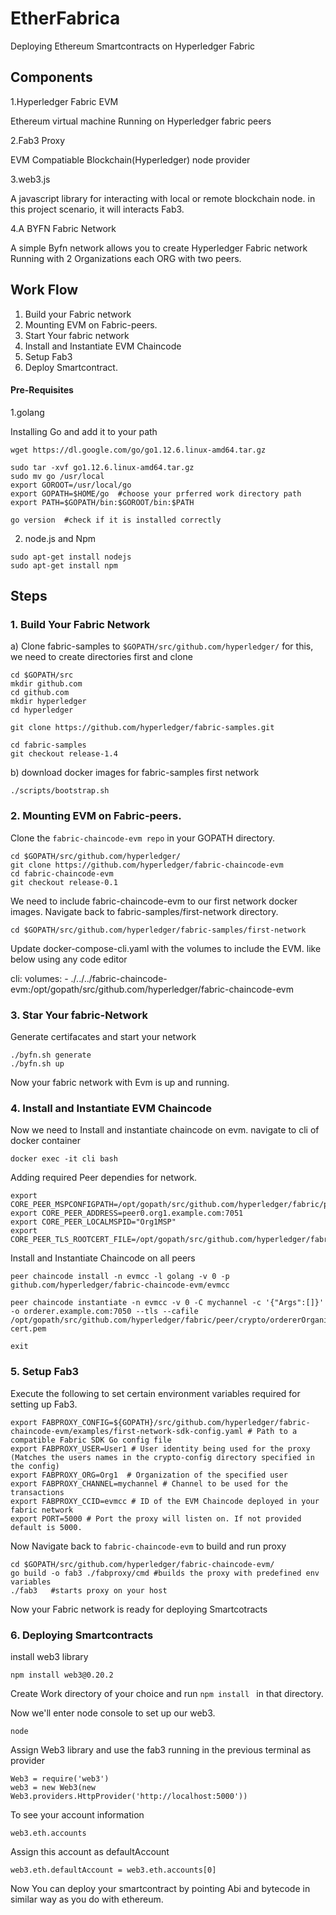 # EtherFabrica

Deploying Ethereum Smartcontracts on Hyperledger Fabric

## Components

1.Hyperledger Fabric EVM

Ethereum virtual machine Running on Hyperledger fabric peers

2.Fab3 Proxy

EVM Compatiable Blockchain(Hyperledger) node provider

3.web3.js

A javascript library for interacting with local or remote blockchain node. in this project scenario, it will interacts Fab3.

4.A BYFN Fabric Network

A simple Byfn network allows you to create Hyperledger Fabric network Running with 2 Organizations each ORG with two peers.

## Work Flow
1. Build your Fabric network
2. Mounting EVM on Fabric-peers.
3. Start Your fabric network
4. Install and Instantiate EVM Chaincode
5. Setup Fab3 
6. Deploy Smartcontract.
 
#### Pre-Requisites
1.golang

Installing Go and add it to your path
```
wget https://dl.google.com/go/go1.12.6.linux-amd64.tar.gz

sudo tar -xvf go1.12.6.linux-amd64.tar.gz
sudo mv go /usr/local
export GOROOT=/usr/local/go
export GOPATH=$HOME/go  #choose your prferred work directory path
export PATH=$GOPATH/bin:$GOROOT/bin:$PATH

go version  #check if it is installed correctly

```



2. node.js and Npm

```
sudo apt-get install nodejs
sudo apt-get install npm
```
## Steps

### 1. Build Your Fabric Network
a) Clone fabric-samples to ```$GOPATH/src/github.com/hyperledger/``` for this, we need to create directories first and clone

```
cd $GOPATH/src
mkdir github.com
cd github.com
mkdir hyperledger
cd hyperledger

git clone https://github.com/hyperledger/fabric-samples.git

cd fabric-samples
git checkout release-1.4
```
b) download docker images for fabric-samples first network
```
./scripts/bootstrap.sh
```
### 2. Mounting EVM on Fabric-peers.

Clone the ```fabric-chaincode-evm repo``` in your GOPATH directory.


```
cd $GOPATH/src/github.com/hyperledger/
git clone https://github.com/hyperledger/fabric-chaincode-evm
cd fabric-chaincode-evm
git checkout release-0.1

```
We need to include fabric-chaincode-evm to our first network docker images. Navigate back to fabric-samples/first-network directory.

```
cd $GOPATH/src/github.com/hyperledger/fabric-samples/first-network

```
Update docker-compose-cli.yaml with the volumes to include the EVM. like below using any code editor

cli:
    volumes:
      - ./../../fabric-chaincode-evm:/opt/gopath/src/github.com/hyperledger/fabric-chaincode-evm
     
     
### 3. Star Your fabric-Network

Generate certifacates and start your network 

```
./byfn.sh generate
./byfn.sh up
```
Now your fabric network with Evm is up and running. 

### 4. Install and Instantiate EVM Chaincode

Now we need to Install and instantiate chaincode on evm. navigate to cli of docker container
```
docker exec -it cli bash
```
Adding required Peer dependies for network.
```
export CORE_PEER_MSPCONFIGPATH=/opt/gopath/src/github.com/hyperledger/fabric/peer/crypto/peerOrganizations/org1.example.com/users/Admin@org1.example.com/msp
export CORE_PEER_ADDRESS=peer0.org1.example.com:7051
export CORE_PEER_LOCALMSPID="Org1MSP"
export CORE_PEER_TLS_ROOTCERT_FILE=/opt/gopath/src/github.com/hyperledger/fabric/peer/crypto/peerOrganizations/org1.example.com/peers/peer0.org1.example.com/tls/ca.crt

```
Install and Instantiate Chaincode on all peers

```
peer chaincode install -n evmcc -l golang -v 0 -p github.com/hyperledger/fabric-chaincode-evm/evmcc

peer chaincode instantiate -n evmcc -v 0 -C mychannel -c '{"Args":[]}' -o orderer.example.com:7050 --tls --cafile /opt/gopath/src/github.com/hyperledger/fabric/peer/crypto/ordererOrganizations/example.com/orderers/orderer.example.com/msp/tlscacerts/tlsca.example.com-cert.pem

exit
```
### 5. Setup Fab3
Execute the following to set certain environment variables required for setting up Fab3.

```
export FABPROXY_CONFIG=${GOPATH}/src/github.com/hyperledger/fabric-chaincode-evm/examples/first-network-sdk-config.yaml # Path to a compatible Fabric SDK Go config file
export FABPROXY_USER=User1 # User identity being used for the proxy (Matches the users names in the crypto-config directory specified in the config)
export FABPROXY_ORG=Org1  # Organization of the specified user
export FABPROXY_CHANNEL=mychannel # Channel to be used for the transactions
export FABPROXY_CCID=evmcc # ID of the EVM Chaincode deployed in your fabric network
export PORT=5000 # Port the proxy will listen on. If not provided default is 5000.

```
Now Navigate back to ```fabric-chaincode-evm``` to build and run proxy
```
cd $GOPATH/src/github.com/hyperledger/fabric-chaincode-evm/
go build -o fab3 ./fabproxy/cmd #builds the proxy with predefined env variables
./fab3   #starts proxy on your host
```
Now your Fabric network is ready for deploying Smartcotracts

### 6. Deploying Smartcontracts

install web3 library

```
npm install web3@0.20.2
```
Create Work directory of your choice and run ```npm install ``` in that directory.

Now we'll enter node console to set up our web3.
```
node
```

Assign Web3 library and use the fab3 running in the previous terminal as provider

```
Web3 = require('web3')
web3 = new Web3(new Web3.providers.HttpProvider('http://localhost:5000'))
```

To see your account information

```
web3.eth.accounts
```
Assign this account as defaultAccount

```web3.eth.defaultAccount = web3.eth.accounts[0]```

Now You can deploy your smartcontract by pointing Abi and bytecode in similar way as you do with ethereum.



